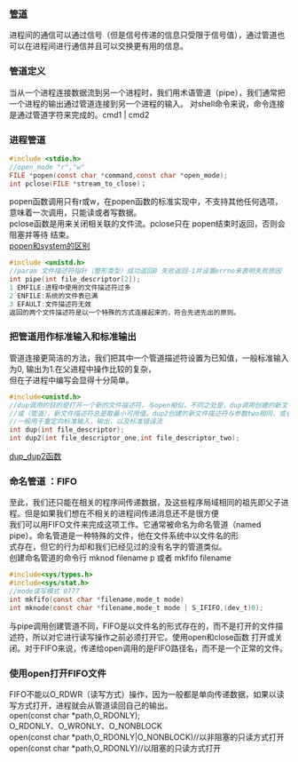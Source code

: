### [管道](#管道定义)
进程间的通信可以通过信号（但是信号传递的信息只受限于信号值），通过管道也可以在进程间进行通信并且可以交换更有用的信息。
### 管道定义
当从一个进程连接数据流到另一个进程时，我们用术语管道（pipe），我们通常把一个进程的输出通过管道连接到另一个进程的输入。
对shell命令来说，命令连接是通过管道字符来完成的。cmd1 | cmd2
### 进程管道
```c
#include <stdio.h>
//open_mode "r","w"
FILE *popen(const char *command,const char *open_mode);
int pclose(FILE *stream_to_close)；
```
popen函数调用只有r或w，在popen函数的标准实现中，不支持其他任何选项，意味着一次调用，只能读或者写数据。  
pclose函数是用来关闭相关联的文件流。pclose只在 popen结束时返回，否则会阻塞并等待 结束。   
[popen和system的区别](http://blog.csdn.net/liuxingen/article/details/47057539 "两个Linux下执行shell的函数的区别")
```c
#include <unistd.h>
//param 文件描述符指针（整形类型）成功返回0 失败返回-1并设置errno来表明失败原因
int pipe(int file_descriptor[2]);  
1 EMFILE:进程中使用的文件描述符过多  
2 ENFILE:系统的文件表已满  
3 EFAULT:文件描述符无效  
返回的两个文件描述符是以一个特殊的方式连接起来的，符合先进先出的原则。
```  
### 把管道用作标准输入和标准输出  
管道连接更简洁的方法，我们把其中一个管道描述符设置为已知值，一般标准输入为0, 输出为1.在父进程中操作比较的复杂，  
但在子进程中编写会显得十分简单。
```c
#include<unistd.h>
//dup调用的目的是打开一个新的文件描述符，与open相似，不同之处是，dup调用创建的新文件描述符与作为它参数的描述符指向一个  
//或（管道），新文件描述符总是取最小可用值。dup2创建的新文件描述符与参数two相同，或者是第一个大于改参数的可用值
//一般用于重定向标准输入，输出，以及标准错误流
int dup(int file_descriptor);
int dup2(int file_descriptor_one,int file_descriptor_two);
```  
[dup_dup2函数](http://blog.csdn.net/fulinus/article/details/9669177 "函数介绍") 

### 命名管道 ：FIFO  
至此，我们还只能在相关的程序间传递数据，及这些程序局域相同的祖先即父子进程。但是如果我们想在不相关的进程间传递消息还不是很方便  
我们可以用FIFO文件来完成这项工作。它通常被命名为命名管道（named pipe）。命名管道是一种特殊的文件，他在文件系统中以文件名的形  
式存在，但它的行为却和我们已经见过的没有名字的管道类似。  
创建命名管道的命令行 mknod filename p 或者 mkfifo filename
```c
#include<sys/types.h>
#include<sys/stat.h>
//mode读写模式 0777
int mkfifo(const char *filename,mode_t mode)
int mknode(const char *filename,mode_t mode | S_IFIFO,(dev_t)0);
```  
与pipe调用创建管道不同，FIFO是以文件名的形式存在的，而不是打开的文件描述符，所以对它进行读写操作之前必须打开它。使用open和close函数
打开或关闭。对于FIFO来说，传递给open调用的是FIFO路径名，而不是一个正常的文件。  
###  使用open打开FIFO文件  
FIFO不能以O_RDWR（读写方式）操作，因为一般都是单向传递数据，如果以读写方式打开，进程就会从管道读回自己的输出。  
open(const char *path,O_RDONLY);   
O_RDONLY、O_WRONLY、O_NONBLOCK  
open(const char *path,O_RDONLY|O_NONBLOCK)//以非阻塞的只读方式打开    
open(const char *path,O_RDONLY)//以阻塞的只读方式打开
